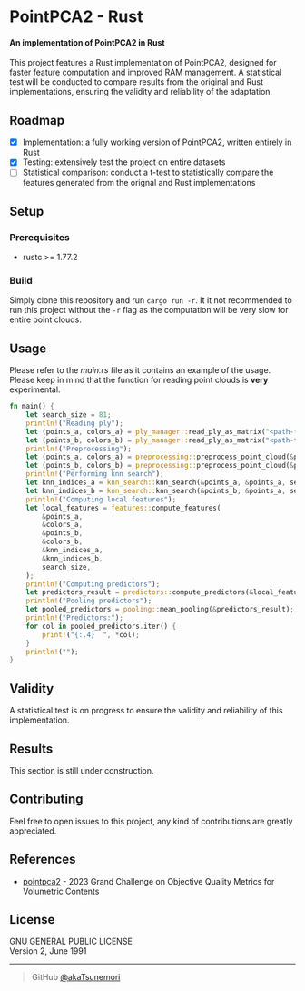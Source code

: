 # PointPCA2 - Rust
#### An implementation of PointPCA2 in Rust

This project features a Rust implementation of PointPCA2, designed for faster feature computation and improved RAM management. A statistical test will be conducted to compare results from the original and Rust implementations, ensuring the validity and reliability of the adaptation.

## Roadmap
- [x] Implementation: a fully working version of PointPCA2, written entirely in Rust
- [x] Testing: extensively test the project on entire datasets 
- [ ] Statistical comparison: conduct a t-test to statistically compare the features generated from the orignal and Rust implementations

## Setup

### Prerequisites
- rustc >= 1.77.2

### Build
Simply clone this repository and run ```cargo run -r```. It it not recommended to run this project without the ```-r``` flag as the computation will be very slow for entire point clouds.

## Usage
Please refer to the *main.rs* file as it contains an example of the usage. Please keep in mind that the function for reading point clouds is **very** experimental.

```rust
fn main() {
    let search_size = 81;
    println!("Reading ply");
    let (points_a, colors_a) = ply_manager::read_ply_as_matrix("<path-to-reference>");
    let (points_b, colors_b) = ply_manager::read_ply_as_matrix("<path-to-test>");
    println!("Preprocessing");
    let (points_a, colors_a) = preprocessing::preprocess_point_cloud(&points_a, &colors_a);
    let (points_b, colors_b) = preprocessing::preprocess_point_cloud(&points_b, &colors_b);
    println!("Performing knn search");
    let knn_indices_a = knn_search::knn_search(&points_a, &points_a, search_size);
    let knn_indices_b = knn_search::knn_search(&points_b, &points_a, search_size);
    println!("Computing local features");
    let local_features = features::compute_features(
        &points_a,
        &colors_a,
        &points_b,
        &colors_b,
        &knn_indices_a,
        &knn_indices_b,
        search_size,
    );
    println!("Computing predictors");
    let predictors_result = predictors::compute_predictors(&local_features);
    println!("Pooling predictors");
    let pooled_predictors = pooling::mean_pooling(&predictors_result);
    println!("Predictors:");
    for col in pooled_predictors.iter() {
        print!("{:.4}  ", *col);
    }
    println!("");
}
```

## Validity
A statistical test is on progress to ensure the validity and reliability of this implementation.

## Results
This section is still under construction.

## Contributing
Feel free to open issues to this project, any kind of contributions are greatly appreciated.

## References
- [pointpca2](https://github.com/cwi-dis/pointpca2/) - 2023 Grand Challenge on Objective Quality Metrics for Volumetric Contents

## License
GNU GENERAL PUBLIC LICENSE<br>
Version 2, June 1991

---

> GitHub [@akaTsunemori](https://github.com/akaTsunemori)

